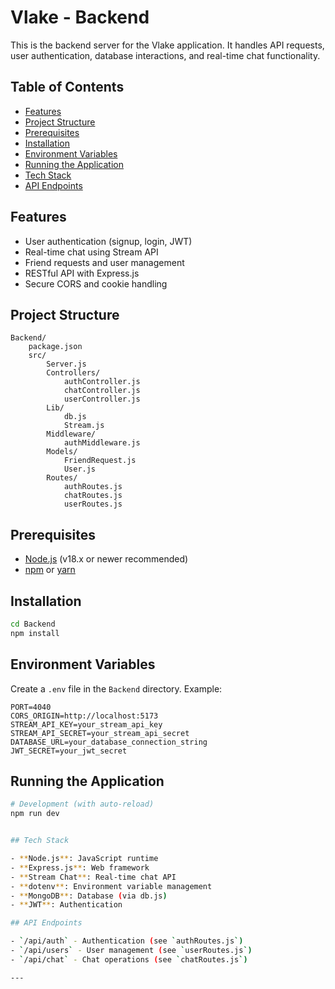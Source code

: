 
# Vlake - Backend

This is the backend server for the Vlake application. It handles API requests, user authentication, database interactions, and real-time chat functionality.

## Table of Contents

- [Features](#features)
- [Project Structure](#project-structure)
- [Prerequisites](#prerequisites)
- [Installation](#installation)
- [Environment Variables](#environment-variables)
- [Running the Application](#running-the-application)
- [Tech Stack](#tech-stack)
- [API Endpoints](#api-endpoints)

## Features

- User authentication (signup, login, JWT)
- Real-time chat using Stream API
- Friend requests and user management
- RESTful API with Express.js
- Secure CORS and cookie handling

## Project Structure

```
Backend/
    package.json
    src/
        Server.js
        Controllers/
            authController.js
            chatController.js
            userController.js
        Lib/
            db.js
            Stream.js
        Middleware/
            authMiddleware.js
        Models/
            FriendRequest.js
            User.js
        Routes/
            authRoutes.js
            chatRoutes.js
            userRoutes.js
```

## Prerequisites

- [Node.js](https://nodejs.org/en/) (v18.x or newer recommended)
- [npm](https://www.npmjs.com/) or [yarn](https://yarnpkg.com/)

## Installation

```bash
cd Backend
npm install
```

## Environment Variables

Create a `.env` file in the `Backend` directory. Example:

```dotenv
PORT=4040
CORS_ORIGIN=http://localhost:5173
STREAM_API_KEY=your_stream_api_key
STREAM_API_SECRET=your_stream_api_secret
DATABASE_URL=your_database_connection_string
JWT_SECRET=your_jwt_secret
```

## Running the Application

```bash
# Development (with auto-reload)
npm run dev


## Tech Stack

- **Node.js**: JavaScript runtime
- **Express.js**: Web framework
- **Stream Chat**: Real-time chat API
- **dotenv**: Environment variable management
- **MongoDB**: Database (via db.js)
- **JWT**: Authentication

## API Endpoints

- `/api/auth` - Authentication (see `authRoutes.js`)
- `/api/users` - User management (see `userRoutes.js`)
- `/api/chat` - Chat operations (see `chatRoutes.js`)

---
